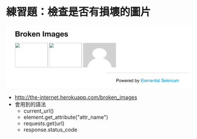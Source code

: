 # 練習題：檢查是否有損壞的圖片

![](assets/broken_images.png)

- <http://the-internet.herokuapp.com/broken_images>
- 會用到的語法
  - current_url()
  - element.get_attribute("attr_name")
  - requests.get(url)
  - response.status_code

<!-- ### 解答

```py
from selenium import webdriver
import requests
from time import sleep

driver = webdriver.Chrome("./chromedriver")
driver.get("http://the-internet.herokuapp.com/broken_images")

try:
    base_url = driver.current_url
    images = driver.find_elements_by_css_selector("img")
    for img in images:
        response = requests.get(img.get_attribute('src'))
        if response.status_code != 200:
            print(img.get_attribute('outerHTML') + " is broken.")
        else:
            print(img.get_attribute('outerHTML') + " is unbroken.")
    sleep(5)
finally:
    driver.quit()
```

-->

